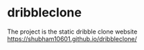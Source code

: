 # dribbleclone
The project is the static dribble clone website
https://shubham10601.github.io/dribbleclone/
